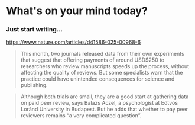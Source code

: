 # What's on your mind today?

### Just start writing...

https://www.nature.com/articles/d41586-025-00968-6

> This month, two journals released data from their own experiments that suggest that offering payments of around USD$250 to researchers who 
> review 
>manuscripts speeds up the process, without affecting the quality of reviews. But some specialists warn that the practice could have unintended consequences for science and publishing.

> Although both trials are small, they are a good start at gathering data on paid peer review, says Balazs Aczel, a psychologist at Eötvös Loránd 
>University in Budapest. But he adds that whether to pay peer reviewers remains “a very complicated question”.
